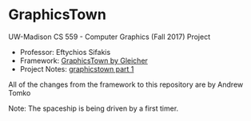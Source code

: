 # GraphicsTown #

UW-Madison CS 559 - Computer Graphics (Fall 2017) Project
* Professor: Eftychios Sifakis
* Framework: [GraphicsTown by Gleicher](https://github.com/uwgraphics/GraphicsTownJS2015) 
* Project Notes: [graphicstown part 1](http://graphics.cs.wisc.edu/WP/cs559-fall2017/2017/11/13/programming-assignment-7-graphicstown-part-i/)

All of the changes from the framework to this repository are by Andrew Tomko

Note: The spaceship is being driven by a first timer.
